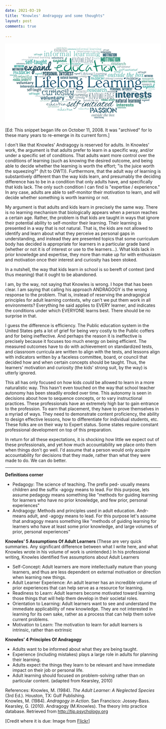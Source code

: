 ```yaml
---
date: 2021-03-19
title: "Knowles' Andragogy and some thoughts"
layout: post
comments: true

---
```



<img src="/images/lifelong.jpg">

[Ed: This snippet began life on October 11, 2008. It was "archived" for lo these many years to re-emerge in its current form.]

I don't like that Knowles' Andragogy is reserved for adults. In Knowles' work, the argument is that adults prefer to learn in a specific way, and/or under a specific set of conditions. That adults want more control over the conditions of learning (such as knowing the desired outcome, and being able to decide whether the learning is worth the effort; "is the juice worth the squeezing?" (h/t to OWT)). Furthermore, that the adult way of learning is substantively different than the way kids learn, and presumably the deciding difference has to be in a condition that only adults have, and specifically that kids lack. The only such condition I can find is "expertise / experience." In any case, adults are able to self-monitor their motivation to learn, and will decide whether something is worth learning or not.

My argument is that adults and kids learn in precisely the same way. There is no learning mechanism that biologically appears when a person reaches a certain age. Rather, the problem is that kids are taught in ways that ignore their potential ability to self-monitor their learning. Their learning is presented in a way that is not natural. That is, the kids are not allowed to identify and learn about what they perceive as personal gaps in understanding, and instead they are presented topics that some curriculum body has decided is appropriate for learners in a particular grade band (whether or not it is of interest or use to the learners...). What kids lack in prior knowledge and expertise, they more than make up for with enthusiasm and motivation once their interest and curiosity has been stoked.

In a nutshell, the way that kids learn in school is so bereft of context (and thus meaning) that it ought to be abandoned.

I am, by the way, not saying that Knowles is wrong. I hope that has been clear. I am saying that calling his approach ANDRAGOGY is the wrong response to the problem. That is, instead of reserving the andragogical principles for adult learning contexts, why can't we put them work in all environments? Everything he said applies to EVERY learner, and indicates the conditions under which EVERYONE learns best. There should be no surprise in that.

I guess the difference is efficiency. The Public education system in the United States gets a lot of grief for being very costly to the Public coffers and for being ineffective. And perhaps the reason it is ineffective is precisely because it focuses too much energy on being efficient. The measured outcomes have to do with achievement on standardized tests, and classroom curricula are written to align with the tests, and lessons align with indicators written by a faceless committee, board, or council that decided how and when certain concepts should be taught. Thus, the learners' motivation and curiosity (the kids' strong suit, by the way) is utterly ignored.

This all has only focused on how kids *could* be allowed to learn in a more naturalistic way. This hasn't even touched on the way that school teacher autonomy has been steadily eroded over time. This autonomy is seen in decisions about how to sequence concepts, or to vary instructional practices. These professionals have an extremely high bar to gain entrance to the profession. To earn that placement, they have to prove themselves in a myriad of ways. They need to demonstrate content proficiency, the ability to design effective lessons, how to differentiate for individual students, etc. These folks are on their way to Expert status. Some states require constant professional development on top of this preparation.

In return for all these expectations, it is shocking how little we expect out of these professionals, and yet how much accountability we place onto them when things don't go well. I'd assume that a person would only acquire accountability for decisions that they made, rather than what they were made to do. We can do better.

---
**Definitions corner**
* Pedagogy: The science of teaching. The prefix ped- usually means children and the suffix -agogy means to lead. For this purpose, lets assume pedagogy means something like "methods for guiding learning for learners who have no prior knowledge, and few prior, personal experiences"
* Andragogy:  Methods and principles used in adult education. Andr- means adult, and -agogy means to lead. For this purpose let's assume that andragogy means something like "methods of guiding learning for learners who have at least some prior knowledge, and large volumes of prior, personal experiences"

**Knowles’ 5 Assumptions Of Adult Learners**
(These are very quick summaries. Any significant difference between what I write here, and what Knowles wrote in his volume of work is unintended.)
In his professional writing, Knowles identified five assumptions about Adult Learners

* Self-Concept: Adult learners are more intellectually mature than young learners, and thus are less dependent on external motivation or direction when learning new things.
* Adult Learner Experience: An adult learner has an incredible volume of prior experiences that can help serve as a resource for learning.
* Readiness to Learn: Adult learners become motivated toward learning those things that will help them develop in their societal roles.
* Orientation to Learning: Adult learners want to see and understand the immediate applicability of new knowledge. They are not interested in learning for its own sake, rather as a process that can help them solve current problems.
* Motivation to Learn: The motivation to learn for adult learners is intrinsic, rather than extrinsic

**Knowles’ 4 Principles Of Andragogy**
* Adults want to be informed about what they are being taught.
* Experience (including mistakes) plays a large role in adults for planning their learning.
* Adults expect the things they learn to be relevant and have immediate impact on their job or personal life.
* Adult learning should focused on problem-solving rather than on particular content. (adapted from Kearsley, 2010)


References:
Knowles, M. (1984). *The Adult Learner: A Neglected Species* (3rd Ed.). Houston, TX: Gulf Publishing.<br />
Knowles, M. (1984). *Andragogy in Action*. San Francisco: Jossey-Bass.<br />
Kearsley, G. (2010). Andragogy (M.Knowles). The theory Into practice database. Retrieved from <a href="http://tip.psychology.org">http://tip.psychology.org</a><br />

[Credit where it is due: Image from <a href="https://www.flickr.com/photos/182229932@N07/49014247267">Flickr</a>]
